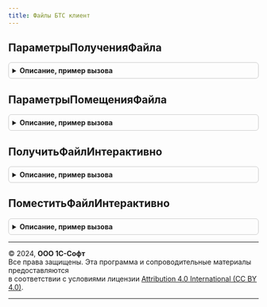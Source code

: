 ```yaml
---
title: Файлы БТС клиент
---
```



## ПараметрыПолученияФайла
<details style="margin: 1em 0; padding: 0.5em; border: 1px solid #ccc; border-radius: 6px;">

<summary style="font-weight: bold; cursor: pointer;">Описание, пример вызова</summary>

```bsl

// Инициализирует структуру параметров для получения файла с сервера на клиент.
// Для использования в ФайлыБТСКлиент.ПолучитьФайлИнтерактивно.
//
// Возвращаемое значение:
//  Структура - Параметры получения файла:
//    * ИмяФайлаИлиАдрес - Строка - Адрес во временном хранилище, либо имя файла на сервере (без пути) для
//        получения клиентом. Если указан адрес во временном хранилище, то при попытке получения файлов
//        более 4Гб будет вызвано исключение.
//    * ПутьФайлаWindows - Строка - Путь к файлу при работе сеанса на Windows сервере. Значение игнорируется,
//        если в параметре ИмяФайлаИлиАдрес указан адрес во временном хранилище или указано имя зарегистрированного
//        файла временного хранилища.
//    * ПутьФайлаLinux - Строка - Путь к файлу при работе сеанса на Linux сервере. Значение игнорируется,
//        если в параметре ИмяФайлаИлиАдрес указан адрес во временном хранилище или указано имя зарегистрированного
//        файла временного хранилища.
//    * ОписаниеОповещенияОЗавершении - ОписаниеОповещения, Неопределено - Содержит описание процедуры, которая
//        будет вызвана после получения файла. Если указано Неопределено, никакой обработчик запускаться
//        не будет. Вызываемая процедура должна иметь параметры:
//           Результат - Структура, Неопределено - при отказе от получения файла, либо структура со свойствами:
//             ИмяФайлаИлиАдрес - Строка - Адрес во временном хранилище, либо имя файла на сервере (без пути)
//             ИмяФайлаНаКлиенте - Строка - полное имя клиентского файла, полученного клиентом
//           ДополнительныеПараметры - Произвольный - значение, которое было указано при создании
//            объекта ОписаниеОповещения.
//    * БлокируемаяФорма - ФормаКлиентскогоПриложения, Неопределено - Владелец формы получения файла для блокировки.
//        Если указано Неопределено, на время загрузки будет заблокирован весь интерфейс.
//    * ЗаголовокДиалогаСохранения - Строка, Неопределено - заголовок диалога выбора и формы загрузки файла.
//        Если указано Неопределено, заголовки будут сформированы автоматически.
//    * ЗаголовокОперацииПолучения - Строка, Неопределено - заголовок формы, отображающей длительную операцию.
//    * ФильтрДиалогаСохранения - Строка, Неопределено - фильтр диалога выбора файла для сохранения.
//        Если указано Неопределено, в диалоге можно будет выбрать любой файл.
//    * ИмяФайлаДиалогаСохранения - Строка - Имя клиентского файла, которое будет предложено в диалоге
//        выбора файла для сохранения.
//    * ПоказатьВопросОткрытьСохранить - Булево - признак того, что при получении файла необходимо
//        дополнительно задать вопрос, и при положительном ответе сразу открыть файл. Если указано Ложь,
//        вопрос задаваться не будет. Если в параметре ИмяФайлаИлиАдрес указан адрес во временном хранилище,
//        то значение параметра игнорируется, а поведение регулируется платформой.
Функция ПараметрыПолученияФайла() Экспорт
```

Пример вызова
```bsl
Результат = ФайлыБТСКлиент.ПараметрыПолученияФайла() 
```
</details>

## ПараметрыПомещенияФайла
<details style="margin: 1em 0; padding: 0.5em; border: 1px solid #ccc; border-radius: 6px;">

<summary style="font-weight: bold; cursor: pointer;">Описание, пример вызова</summary>

```bsl

// Инициализирует структуру параметров для помещения файла из файловой системы клиента на сервер.
// Для использования в ФайлыБТСКлиент.ПоместитьФайлИнтерактивно.
//
// Возвращаемое значение:
//  Структура - со свойствами:
//    * ИмяФайлаИлиАдрес - Строка - Адрес во временном хранилище, либо имя файла на сервере (без пути)
//        для помещения. Если указан адрес во временном хранилище, то при попытке помещения файлов более 4Гб
//        будет вызвано исключение, а для помещения файла более 100Мб потребуется расширение для работы с файлами.
//        Если указан путь к файлу на сервере, то результат будет записан в файл, а для успешной работы в веб
//        так же потребуется установка расширения для работы с файлами.
//    * ПутьФайлаWindows - Строка - Путь к файлу при работе сеанса на Windows сервере. Значение игнорируется,
//        если в параметре ИмяФайлаИлиАдрес указан адрес во временном хранилище или указано имя зарегистрированного
//        файла временного хранилища.
//    * ПутьФайлаLinux - Строка - Путь к файлу при работе сеанса на Linux сервере. Значение игнорируется,
//        если в параметре ИмяФайлаИлиАдрес указан адрес во временном хранилище или указано имя зарегистрированного
//        файла временного хранилища.
//    * ОписаниеОповещенияОЗавершении - ОписаниеОповещения, Неопределено - Содержит описание процедуры, которая
//        будет вызвана после помещения файла. Если указано Неопределено, никакой обработчик запускаться не будет
//        Вызываемая процедура должна иметь параметры:
//           Результат - Структура, Неопределено - Неопределено при отказе, либо структура со свойствами:
//             ИмяФайлаИлиАдрес - Строка - Адрес во временном хранилище, либо имя файла на сервере (без пути)
//             ИмяФайлаНаКлиенте - Строка - полное имя клиентского файла, помещенного на сервер
//          ДополнительныеПараметры - Произвольный - значение, которое было указано при создании объекта
//            ОписаниеОповещения.
//    * БлокируемаяФорма - ФормаКлиентскогоПриложения, Неопределено - Владелец формы загрузки файла для блокировки.
//        Если указано Неопределено, на время загрузки будет заблокирован весь интерфейс.
//    * ЗаголовокДиалогаВыбора - Строка, Неопределено - заголовок диалога выбора файла.
//    * ЗаголовокОперацииПомещения - Строка, Неопределено - заголовок формы, отображающей длительную операцию загрузки.
//    * ФильтрДиалогаВыбора - Строка, Неопределено - фильтр диалога выбора файла. Если указано Неопределено, в диалоге
//        можно будет выбрать любой файл.
//    * ИмяФайлаДиалогаВыбора - Строка - Имя клиентского файла, которое будет предложено в диалоге выбора файла
//    * МаксимальныйРазмер - Число, Неопределено - максимальный размер клиентского файла, доступного к помещению
//      на сервер. Если указано Неопределено, размер клиентсколго файла контролироваться не будет.
Функция ПараметрыПомещенияФайла() Экспорт
```

Пример вызова
```bsl
Результат = ФайлыБТСКлиент.ПараметрыПомещенияФайла() 
```
</details>

## ПолучитьФайлИнтерактивно
<details style="margin: 1em 0; padding: 0.5em; border: 1px solid #ccc; border-radius: 6px;">

<summary style="font-weight: bold; cursor: pointer;">Описание, пример вызова</summary>

```bsl

// Получает размещенный во временном хранилище или на диске сервера файл, и сохраняет его на клиенте
// в локальной файловой системе пользователя.
//
// Параметры:
//   ПараметрыПолученияФайла - см. ПараметрыПолученияФайла
Процедура ПолучитьФайлИнтерактивно(ПараметрыПолученияФайла) Экспорт
```

Пример вызова
```bsl
ФайлыБТСКлиент.ПолучитьФайлИнтерактивно(ПараметрыПолученияФайла) 
```
</details>

## ПоместитьФайлИнтерактивно
<details style="margin: 1em 0; padding: 0.5em; border: 1px solid #ccc; border-radius: 6px;">

<summary style="font-weight: bold; cursor: pointer;">Описание, пример вызова</summary>

```bsl

// Помещает выбранный на клиенте файл из локальной файловой системы пользователя во временное хранилище
// или в файл на диске сервера.
//
// Параметры:
//   ПараметрыПомещенияФайла - см. ПараметрыПомещенияФайла
Процедура ПоместитьФайлИнтерактивно(ПараметрыПомещенияФайла) Экспорт
```

Пример вызова
```bsl
ФайлыБТСКлиент.ПоместитьФайлИнтерактивно(ПараметрыПомещенияФайла) 
```
</details>

---

© 2024, **ООО 1С-Софт**  
Все права защищены. Эта программа и сопроводительные материалы предоставляются  
в соответствии с условиями лицензии [Attribution 4.0 International (CC BY 4.0)](https://creativecommons.org/licenses/by/4.0/legalcode).

---
